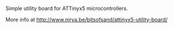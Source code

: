 Simple utility board for ATTinyx5 microcontrollers. 

More info at http://www.nirya.be/bitsofsand/attinyx5-utility-board/
